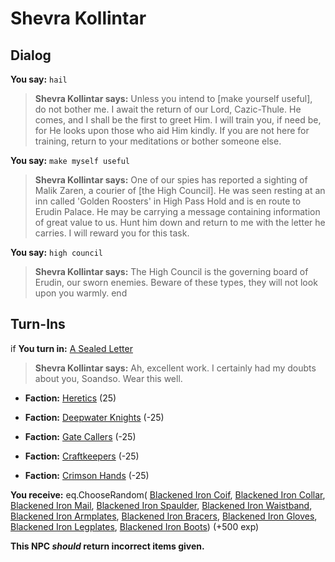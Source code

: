 # Shevra Kollintar
## Dialog

**You say:** `hail`



>**Shevra Kollintar says:** Unless you intend to [make yourself useful], do not bother me.  I await the return of our Lord, Cazic-Thule.  He comes, and I shall be the first to greet Him.  I will train you, if need be, for He looks upon those who aid Him kindly.  If you are not here for training, return to your meditations or bother someone else.

**You say:** `make myself useful`



>**Shevra Kollintar says:** One of our spies has reported a sighting of Malik Zaren, a courier of [the High Council].  He was seen resting at an inn called 'Golden Roosters' in High Pass Hold and is en route to Erudin Palace. He may be carrying a message containing information of great value to us.  Hunt him down and return to me with the letter he carries. I will reward you for this task.

**You say:** `high council`



>**Shevra Kollintar says:** The High Council is the governing board of Erudin, our sworn enemies.  Beware of these types, they will not look upon you warmly.
end

## Turn-Ins



if **You turn in:** [A Sealed Letter](/item/12270)


>**Shevra Kollintar says:** Ah, excellent work.  I certainly had my doubts about you, Soandso.  Wear this well.


* __Faction:__ [Heretics](/faction/265) (25)


* __Faction:__ [Deepwater Knights](/faction/242) (-25)


* __Faction:__ [Gate Callers](/faction/254) (-25)


* __Faction:__ [Craftkeepers](/faction/231) (-25)


* __Faction:__ [Crimson Hands](/faction/233) (-25)


 **You receive:** eq.ChooseRandom( [Blackened Iron Coif](/item/3040), [Blackened Iron Collar](/item/3042), [Blackened Iron Mail](/item/3043), [Blackened Iron Spaulder](/item/3044), [Blackened Iron Waistband](/item/3046), [Blackened Iron Armplates](/item/3047), [Blackened Iron Bracers](/item/3048), [Blackened Iron Gloves](/item/3049), [Blackened Iron Legplates](/item/3050), [Blackened Iron Boots](/item/3051)) (+500 exp)

**This NPC *should* return incorrect items given.**






